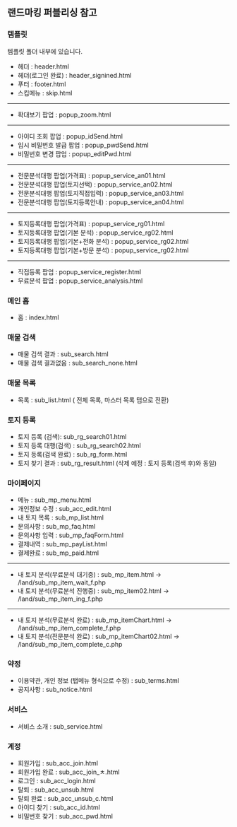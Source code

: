 ## 랜드마킹 퍼블리싱 참고


### 템플릿
템플릿 폴더 내부에 있습니다.
- 헤더 : header.html
- 헤더(로그인 완료) : header_signined.html
- 푸터 : footer.html
- 스킵메뉴 : skip.html
--------------------------------------------------------
- 확대보기 팝업 : popup_zoom.html
--------------------------------------------------------
- 아이디 조회 팝업 : popup_idSend.html
- 임시 비밀번호 발급 팝업 : popup_pwdSend.html
- 비밀번호 변경 팝업 : popup_editPwd.html
--------------------------------------------------------
- 전문분석대행 팝업(가격표) : popup_service_an01.html
- 전문분석대행 팝업(토지선택) : popup_service_an02.html
- 전문분석대행 팝업(토지직접입력) : popup_service_an03.html
- 전문분석대행 팝업(토지등록안내) : popup_service_an04.html
--------------------------------------------------------
- 토지등록대행 팝업(가격표) : popup_service_rg01.html
- 토지등록대행 팝업(기본 분석) : popup_service_rg02.html
- 토지등록대행 팝업(기본+전화 분석) : popup_service_rg02.html
- 토지등록대행 팝업(기본+방문 분석) : popup_service_rg02.html
--------------------------------------------------------
- 직접등록 팝업 : popup_service_register.html
- 무료분석 팝업 : popup_service_analysis.html

### 메인 홈
- 홈 : index.html


### 매물 검색
- 매물 검색 결과 : sub_search.html
- 매물 검색 결과없음 : sub_search_none.html


### 매물 목록
- 목록 : sub_list.html ( 전체 목록, 마스터 목록 탭으로 전환)

### 토지 등록
- 토지 등록 (검색): sub_rg_search01.html
- 토지 등록 대행(검색) : sub_rg_search02.html
- 토지 등록(검색 완료) : sub_rg_form.html
- 토지 찾기 결과  : sub_rg_result.html (삭제 예정 : 토지 등록(검색 후)와 동일)


### 마이페이지
- 메뉴 : sub_mp_menu.html
- 개인정보 수정 : sub_acc_edit.html
- 내 토지 목록 : sub_mp_list.html
- 문의사항 : sub_mp_faq.html
- 문의사항 입력 : sub_mp_faqForm.html
- 결제내역 : sub_mp_payList.html
- 결제완료 : sub_mp_paid.html
--------------------------------------------------------
- 내 토지 분석(무료분석 대기중) : sub_mp_item.html -> /land/sub_mp_item_wait_f.php
- 내 토지 분석(무료분석 진행중) : sub_mp_item02.html -> /land/sub_mp_item_ing_f.php
--------------------------------------------------------
- 내 토지 분석(무료분석 완료) : sub_mp_itemChart.html -> /land/sub_mp_item_complete_f.php
- 내 토지 분석(전문분석 완료) : sub_mp_itemChart02.html  -> /land/sub_mp_item_complete_c.php


### 약정
- 이용약관, 개인 정보 (탭메뉴 형식으로 수정) : sub_terms.html
- 공지사항 : sub_notice.html

### 서비스 
- 서비스 소개 : sub_service.html

### 계정
- 회원가입 : sub_acc_join.html
- 회원가입 완료 : sub_acc_join_ㅊ.html
- 로그인 : sub_acc_login.html
- 탈퇴 : sub_acc_unsub.html
- 탈퇴 완료 : sub_acc_unsub_c.html
- 아이디 찾기 : sub_acc_id.html
- 비밀번호 찾기 : sub_acc_pwd.html


